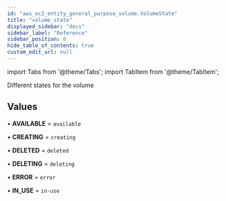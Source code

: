 ```yaml
---
id: "aws_ec2_entity_general_purpose_volume.VolumeState"
title: "volume_state"
displayed_sidebar: "docs"
sidebar_label: "Reference"
sidebar_position: 0
hide_table_of_contents: true
custom_edit_url: null
---
```


import Tabs from '@theme/Tabs';
import TabItem from '@theme/TabItem';

Different states for the volume

## Values

• **AVAILABLE** = `available`

• **CREATING** = `creating`

• **DELETED** = `deleted`

• **DELETING** = `deleting`

• **ERROR** = `error`

• **IN\_USE** = `in-use`
